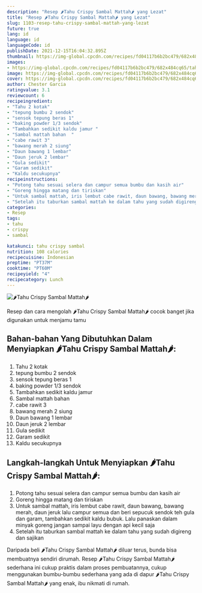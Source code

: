 ```yaml
---
description: "Resep 🌶Tahu Crispy Sambal Mattah🌶 yang Lezat"
title: "Resep 🌶Tahu Crispy Sambal Mattah🌶 yang Lezat"
slug: 1103-resep-tahu-crispy-sambal-mattah-yang-lezat
future: true
lang: id
language: id
languageCode: id
publishDate: 2021-12-15T16:04:32.895Z 
thumbnail: https://img-global.cpcdn.com/recipes/fd04117b6b2bc479/682x484cq65/tahu-crispy-sambal-mattah-foto-resep-utama.png
images:
- https://img-global.cpcdn.com/recipes/fd04117b6b2bc479/682x484cq65/tahu-crispy-sambal-mattah-foto-resep-utama.png
image: https://img-global.cpcdn.com/recipes/fd04117b6b2bc479/682x484cq65/tahu-crispy-sambal-mattah-foto-resep-utama.png
cover: https://img-global.cpcdn.com/recipes/fd04117b6b2bc479/682x484cq65/tahu-crispy-sambal-mattah-foto-resep-utama.png
author: Chester Garcia
ratingvalue: 3.1
reviewcount: 6
recipeingredient:
- "Tahu 2 kotak"
- "tepung bumbu 2 sendok"
- "sensok tepung beras 1"
- "baking powder 1/3 sendok"
- "Tambahkan sedikit kaldu jamur "
- "Sambal mattah bahan  "
- "cabe rawit 3"
- "bawang merah 2 siung"
- "Daun bawang 1 lembar"
- "Daun jeruk 2 lembar"
- "Gula sedikit"
- "Garam sedikit"
- "Kaldu secukupnya"
recipeinstructions:
- "Potong tahu sesuai selera dan campur semua bumbu dan kasih air"
- "Goreng hingga matang dan tiriskan"
- "Untuk sambal mattah, iris lembut cabe rawit, daun bawang, bawang merah, daun jeruk lalu campur semua dan beri sepucuk sendok teh gula dan garam, tambahkan sedikit kaldu bubuk. Lalu panaskan dalam minyak goreng jangan sampai layu dengan api kecil saja"
- "Setelah itu taburkan sambal mattah ke dalam tahu yang sudah digireng dan sajikan"
categories:
- Resep
tags:
- tahu
- crispy
- sambal

katakunci: tahu crispy sambal 
nutrition: 108 calories
recipecuisine: Indonesian
preptime: "PT37M"
cooktime: "PT60M"
recipeyield: "4"
recipecategory: Lunch
---
```



![🌶Tahu Crispy Sambal Mattah🌶](https://img-global.cpcdn.com/recipes/fd04117b6b2bc479/682x484cq65/tahu-crispy-sambal-mattah-foto-resep-utama.png)

Resep dan cara mengolah  🌶Tahu Crispy Sambal Mattah🌶 cocok banget jika digunakan untuk menjamu tamu

<!--inarticleads1-->

## Bahan-bahan Yang Dibutuhkan Dalam Menyiapkan 🌶Tahu Crispy Sambal Mattah🌶:

1. Tahu 2 kotak
1. tepung bumbu 2 sendok
1. sensok tepung beras 1
1. baking powder 1/3 sendok
1. Tambahkan sedikit kaldu jamur 
1. Sambal mattah bahan  
1. cabe rawit 3
1. bawang merah 2 siung
1. Daun bawang 1 lembar
1. Daun jeruk 2 lembar
1. Gula sedikit
1. Garam sedikit
1. Kaldu secukupnya



<!--inarticleads2-->

## Langkah-langkah Untuk Menyiapkan 🌶Tahu Crispy Sambal Mattah🌶:

1. Potong tahu sesuai selera dan campur semua bumbu dan kasih air
1. Goreng hingga matang dan tiriskan
1. Untuk sambal mattah, iris lembut cabe rawit, daun bawang, bawang merah, daun jeruk lalu campur semua dan beri sepucuk sendok teh gula dan garam, tambahkan sedikit kaldu bubuk. Lalu panaskan dalam minyak goreng jangan sampai layu dengan api kecil saja
1. Setelah itu taburkan sambal mattah ke dalam tahu yang sudah digireng dan sajikan




Daripada   beli  🌶Tahu Crispy Sambal Mattah🌶  diluar terus, bunda  bisa membuatnya sendiri dirumah. Resep  🌶Tahu Crispy Sambal Mattah🌶  sederhana ini cukup praktis dalam proses pembuatannya, cukup menggunakan bumbu-bumbu sederhana yang ada di dapur  🌶Tahu Crispy Sambal Mattah🌶  yang enak, ibu nikmati di rumah.
